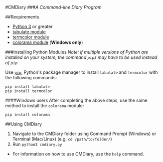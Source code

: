 #CMDiary
###_A Command-line Diary Program_

##Requirements
- [Python 3](python.org) or greater
- [tabulate module](https://pypi.python.org/pypi/tabulate)
- [termcolor module](https://pypi.python.org/pypi/termcolor)
- [colorama module](https://pypi.python.org/pypi/colorama) (**Windows only**)

###Installing Python Modules
_Note: if multiple versions of Python are installed on your system, the command `pip3` may have to be used instead of `pip`_

Use [`pip`](https://pip.pypa.io/en/latest/index.html), Python's package manager to install `tabulate` and `termcolor` with the following commands:
```
pip install tabulate
pip install termcolor
```

####Windows users
After completing the above steps, use the same method to install the `colorama` module:
```
pip install colorama
```

##Using CMDiary
1. Navigate to the CMDiary folder using Command Prompt (Windows) or Terminal (Mac/Linux) (e.g. `cd /path/to/folder/`)
2. Run `python3 cmdiary.py`

- For information on how to use CMDiary, use the `help` command.
